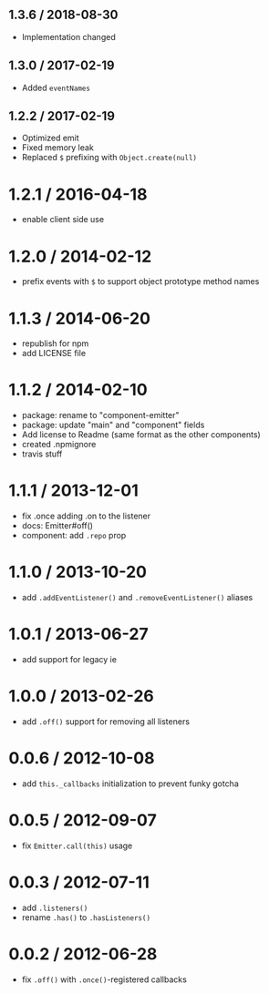 ## 1.3.6 / 2018-08-30

 * Implementation changed
 
## 1.3.0 / 2017-02-19

 * Added `eventNames`

## 1.2.2 / 2017-02-19

 * Optimized emit
 * Fixed memory leak
 * Replaced `$` prefixing with `Object.create(null)`

1.2.1 / 2016-04-18
==================

 * enable client side use

1.2.0 / 2014-02-12
==================

 * prefix events with `$` to support object prototype method names

1.1.3 / 2014-06-20
==================

 * republish for npm
 * add LICENSE file

1.1.2 / 2014-02-10
==================

  * package: rename to "component-emitter"
  * package: update "main" and "component" fields
  * Add license to Readme (same format as the other components)
  * created .npmignore
  * travis stuff

1.1.1 / 2013-12-01
==================

  * fix .once adding .on to the listener
  * docs: Emitter#off()
  * component: add `.repo` prop

1.1.0 / 2013-10-20
==================

 * add `.addEventListener()` and `.removeEventListener()` aliases

1.0.1 / 2013-06-27
==================

 * add support for legacy ie

1.0.0 / 2013-02-26
==================

  * add `.off()` support for removing all listeners

0.0.6 / 2012-10-08
==================

  * add `this._callbacks` initialization to prevent funky gotcha

0.0.5 / 2012-09-07
==================

  * fix `Emitter.call(this)` usage

0.0.3 / 2012-07-11
==================

  * add `.listeners()`
  * rename `.has()` to `.hasListeners()`

0.0.2 / 2012-06-28
==================

  * fix `.off()` with `.once()`-registered callbacks
